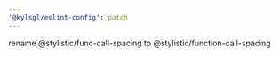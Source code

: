 ```yaml
---
'@kylsgl/eslint-config': patch
---
```


rename @stylistic/func-call-spacing to @stylistic/function-call-spacing
